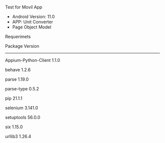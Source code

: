 Test for Movil App 

*  Android Version: 11.0
*  APP: Unit Converter
*  Page Object Model

Requerimets 

Package              Version
-------------------- -------
Appium-Python-Client 1.1.0

behave               1.2.6

parse                1.19.0

parse-type           0.5.2

pip                  21.1.1

selenium             3.141.0

setuptools           56.0.0

six                  1.15.0

urllib3              1.26.4
